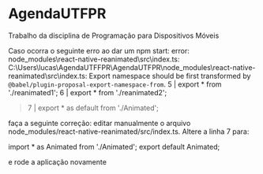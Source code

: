 # AgendaUTFPR
Trabalho da disciplina de Programação para Dispositivos Móveis


Caso ocorra o seguinte erro ao dar um npm start:
error: node_modules\react-native-reanimated\src\index.ts: C:\Users\lucas\AgendaUTFFPR\AgendaUTFPR\node_modules\react-native-reanimated\src\index.ts: Export namespace should be first transformed by `@babel/plugin-proposal-export-namespace-from`.
  5 | export * from './reanimated1';
  6 | export * from './reanimated2';
> 7 | export * as default from './Animated';


faça a seguinte correção:
editar manualmente o arquivo node_modules/react-native-reanimated/src/index.ts. Altere a linha 7 para:

import * as Animated from './Animated';
export default Animated;

e rode a aplicação novamente

